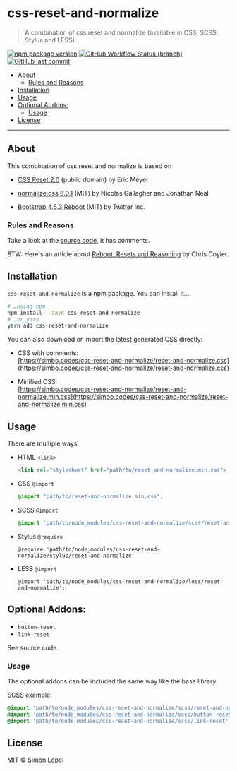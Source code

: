 css-reset-and-normalize
=======================

  > A combination of css reset and normalize (available in CSS, SCSS, Stylus and
  > LESS).

[![npm package version](https://img.shields.io/npm/v/css-reset-and-normalize)](https://www.npmjs.com/package/css-reset-and-normalize)
[![GitHub Workflow Status (branch)](https://img.shields.io/github/workflow/status/simbo/css-reset-and-normalize/CI/master)](https://github.com/simbo/css-reset-and-normalize/actions?query=workflow%3ACI)
[![GitHub last commit](https://img.shields.io/github/last-commit/simbo/css-reset-and-normalize/master)](https://github.com/simbo/css-reset-and-normalize/commits/master)


<!-- TOC depthFrom:2 anchorMode:github.com -->

- [About](#about)
  - [Rules and Reasons](#rules-and-reasons)
- [Installation](#installation)
- [Usage](#usage)
- [Optional Addons:](#optional-addons)
  - [Usage](#usage-1)
- [License](#license)

<!-- /TOC -->

---


## About

This combination of css reset and normalize is based on

  - [CSS Reset 2.0](https://meyerweb.com/eric/tools/css/reset/)
    (public domain) by Eric Meyer

  - [normalize.css 8.0.1](https://github.com/necolas/normalize.css)
    (MIT) by Nicolas Gallagher and Jonathan Neal

  - [Bootstrap 4.5.3 Reboot](https://github.com/twbs/bootstrap/blob/v4.5.3/scss/_reboot.scss)
    (MIT) by Twitter Inc.


### Rules and Reasons

Take a look at the [source code](./scss/reset-and-normalize.scss), it has
comments.

BTW: Here's an article about [Reboot, Resets and Reasoning](https://css-tricks.com/reboot-resets-reasoning/)
by Chris Coyier.


## Installation

`css-reset-and-normalize` is a npm package. You can install it…

``` sh
# …using npm
npm install --save css-reset-and-normalize
# …or yarn
yarn add css-reset-and-normalize
```

You can also download or import the latest generated CSS directly:

  - CSS with comments:  
    [https://simbo.codes/css-reset-and-normalize/reset-and-normalize.css](https://simbo.codes/css-reset-and-normalize/reset-and-normalize.css)

  - Minified CSS:  
    [https://simbo.codes/css-reset-and-normalize/reset-and-normalize.min.css](https://simbo.codes/css-reset-and-normalize/reset-and-normalize.min.css)


## Usage

There are multiple ways:

  - HTML `<link>`

    ``` html
    <link rel="stylesheet" href="path/to/reset-and-normalize.min.css">
    ```

  - CSS `@import`

    ``` css
    @import "path/to/reset-and-normalize.min.css";
    ```

  - SCSS `@import`

    ``` scss
    @import 'path/to/node_modules/css-reset-and-normalize/scss/reset-and-normalize';
    ```

  - Stylus `@require`

    ``` stylus
    @require 'path/to/node_modules/css-reset-and-normalize/stylus/reset-and-normalize'
    ```

  - LESS `@import`

    ``` less
    @import 'path/to/node_modules/css-reset-and-normalize/less/reset-and-normalize';
    ```


## Optional Addons:

  - `button-reset`
  - `link-reset`

See source code.


### Usage

The optional addons can be included the same way like the base library.

SCSS example:

``` scss
@import 'path/to/node_modules/css-reset-and-normalize/scss/reset-and-normalize';
@import 'path/to/node_modules/css-reset-and-normalize/scss/button-reset';
@import 'path/to/node_modules/css-reset-and-normalize/scss/link-reset';
```


## License

[MIT &copy; Simon Lepel](http://simbo.mit-license.org/)
